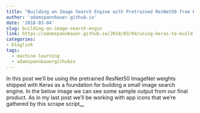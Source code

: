 ```yaml
---
title: "Building an Image Search Engine with Pretrained ResNet50 from Keras"
author: 'adamspannbauer.github.io'
date: '2018-03-04'
slug: building-an-image-search-engin
link: https://adamspannbauer.github.io/2018/03/04/using-keras-to-build-an-image-search-engine/
categories:
- bloglink
tags:
  - machine-learning
  - adamspannbauergithubio
---
```


In this post we’ll be using the pretrained ResNet50 ImageNet weights shipped with Keras as a foundation for building a small image search engine. In the below image we can see some sample output from our final product. As in my last post we’ll be working with app icons that we’re gathered by this scrape script[... <i class="fas fa-external-link-alt"></i>](https://adamspannbauer.github.io/2018/03/04/using-keras-to-build-an-image-search-engine/)

